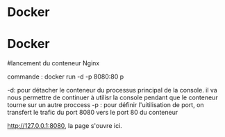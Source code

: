 # Docker
# Docker

#lancement du conteneur Nginx 

commande : docker run -d -p 8080:80 p

-d: pour détacher le conteneur du processus principal de la console. 
 il va nous permettre de continuer à utilisr la console pendant que le conteneur 
 tourne sur un autre proccess 
-p : pour définir l'uitilisation de port, on transfert le trafic du port 8080 vers le port 80 du conteneur 

  http://127.0.0.1:8080, la page s'ouvre ici.
